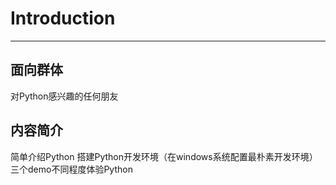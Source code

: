 # Introduction
---
## 面向群体
对Python感兴趣的任何朋友

## 内容简介
简单介绍Python
搭建Python开发环境（在windows系统配置最朴素开发环境）
三个demo不同程度体验Python


